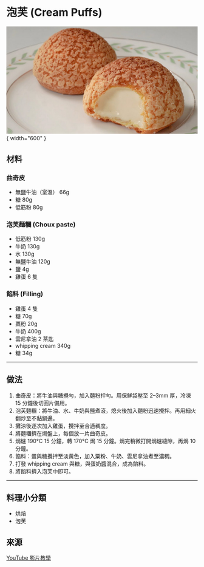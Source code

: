 # 泡芙 (Cream Puffs)

![cream-puffs.jpg](../images/cream-puffs.jpg){ width="600" }

## 材料

### 曲奇皮
- 無鹽牛油（室溫） 66g  
- 糖 80g  
- 低筋粉 80g  

### 泡芙麵糰 (Choux paste)
- 低筋粉 130g  
- 牛奶 130g  
- 水 130g  
- 無鹽牛油 120g  
- 鹽 4g  
- 雞蛋 6 隻  

### 餡料 (Filling)
- 雞蛋 4 隻  
- 糖 70g  
- 粟粉 20g  
- 牛奶 400g  
- 雲尼拿油 2 茶匙  
- whipping cream 340g  
- 糖 34g  

---

## 做法
1. 曲奇皮：將牛油與糖攪勻，加入麵粉拌勻。用保鮮袋壓至 2–3mm 厚，冷凍 15 分鐘後切圓片備用。  
2. 泡芙麵糰：將牛油、水、牛奶與鹽煮滾，熄火後加入麵粉迅速攪拌。再用細火翻炒至不黏鍋邊。  
3. 攤涼後逐次加入雞蛋，攪拌至合適稠度。  
4. 將麵糰擠在焗盤上，每個放一片曲奇皮。  
5. 焗爐 190°C 15 分鐘，轉 170°C 焗 15 分鐘。焗完稍微打開焗爐縫隙，再焗 10 分鐘。  
6. 餡料：蛋與糖攪拌至淡黃色，加入粟粉、牛奶、雲尼拿油煮至濃稠。  
7. 打發 whipping cream 與糖，與蛋奶醬混合，成為餡料。  
8. 將餡料擠入泡芙中即可。  

---

## 料理小分類
- 烘焙  
- 泡芙  

## 來源
[YouTube 影片教學](https://youtu.be/3xtSr5iIuTo?si=zQ-MYI-Ew0y6GBMn)
